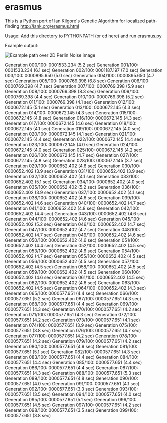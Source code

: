 erasmus
=======

This is a Python port of Ian Kilgore's Genetic Algorithm for localized path-finding
http://iank.org/erasmus.html

Usage: Add this directory to PYTHONPATH (or cd here) and run erasmus.py

Example output:

![Example path over 2D Perlin Noise image](https://raw.github.com/iank/erasmus/master/sample_output.png)

Generation 000/100: 0001533.234 (5.2 sec)
Generation 001/100: 0001533.234 (6.1 sec)
Generation 002/100: 0001187.197 (7.0 sec)
Generation 003/100: 0000895.650 (5.0 sec)
Generation 004/100: 0000895.650 (4.7 sec)
Generation 005/100: 0000769.398 (6.8 sec)
Generation 006/100: 0000769.398 (4.7 sec)
Generation 007/100: 0000769.398 (5.9 sec)
Generation 008/100: 0000769.398 (8.3 sec)
Generation 009/100: 0000769.398 (4.4 sec)
Generation 010/100: 0000769.398 (5.2 sec)
Generation 011/100: 0000769.398 (4.1 sec)
Generation 012/100: 0000672.145 (5.1 sec)
Generation 013/100: 0000672.145 (4.3 sec)
Generation 014/100: 0000672.145 (4.3 sec)
Generation 015/100: 0000672.145 (4.8 sec)
Generation 016/100: 0000672.145 (4.3 sec)
Generation 017/100: 0000672.145 (4.6 sec)
Generation 018/100: 0000672.145 (4.1 sec)
Generation 019/100: 0000672.145 (4.0 sec)
Generation 020/100: 0000672.145 (4.1 sec)
Generation 021/100: 0000672.145 (4.4 sec)
Generation 022/100: 0000672.145 (4.4 sec)
Generation 023/100: 0000672.145 (4.0 sec)
Generation 024/100: 0000672.145 (4.0 sec)
Generation 025/100: 0000672.145 (4.2 sec)
Generation 026/100: 0000672.145 (4.7 sec)
Generation 027/100: 0000672.145 (4.8 sec)
Generation 028/100: 0000672.145 (3.7 sec)
Generation 029/100: 0000652.402 (4.6 sec)
Generation 030/100: 0000652.402 (3.9 sec)
Generation 031/100: 0000652.402 (3.9 sec)
Generation 032/100: 0000652.402 (4.1 sec)
Generation 033/100: 0000652.402 (5.1 sec)
Generation 034/100: 0000652.402 (4.0 sec)
Generation 035/100: 0000652.402 (5.2 sec)
Generation 036/100: 0000652.402 (3.9 sec)
Generation 037/100: 0000652.402 (4.1 sec)
Generation 038/100: 0000652.402 (4.6 sec)
Generation 039/100: 0000652.402 (4.6 sec)
Generation 040/100: 0000652.402 (4.7 sec)
Generation 041/100: 0000652.402 (4.8 sec)
Generation 042/100: 0000652.402 (4.4 sec)
Generation 043/100: 0000652.402 (4.6 sec)
Generation 044/100: 0000652.402 (4.6 sec)
Generation 045/100: 0000652.402 (5.2 sec)
Generation 046/100: 0000652.402 (4.7 sec)
Generation 047/100: 0000652.402 (4.7 sec)
Generation 048/100: 0000652.402 (4.7 sec)
Generation 049/100: 0000652.402 (4.6 sec)
Generation 050/100: 0000652.402 (4.6 sec)
Generation 051/100: 0000652.402 (4.4 sec)
Generation 052/100: 0000652.402 (4.5 sec)
Generation 053/100: 0000652.402 (4.6 sec)
Generation 054/100: 0000652.402 (4.7 sec)
Generation 055/100: 0000652.402 (4.5 sec)
Generation 056/100: 0000652.402 (4.5 sec)
Generation 057/100: 0000652.402 (4.5 sec)
Generation 058/100: 0000652.402 (4.5 sec)
Generation 059/100: 0000652.402 (4.5 sec)
Generation 060/100: 0000652.402 (4.6 sec)
Generation 061/100: 0000652.402 (4.5 sec)
Generation 062/100: 0000652.402 (4.6 sec)
Generation 063/100: 0000652.402 (4.5 sec)
Generation 064/100: 0000652.402 (4.3 sec)
Generation 065/100: 0000577.651 (4.4 sec)
Generation 066/100: 0000577.651 (5.2 sec)
Generation 067/100: 0000577.651 (4.3 sec)
Generation 068/100: 0000577.651 (4.4 sec)
Generation 069/100: 0000577.651 (4.3 sec)
Generation 070/100: 0000577.651 (4.2 sec)
Generation 071/100: 0000577.651 (4.3 sec)
Generation 072/100: 0000577.651 (4.2 sec)
Generation 073/100: 0000577.651 (4.1 sec)
Generation 074/100: 0000577.651 (3.9 sec)
Generation 075/100: 0000577.651 (3.8 sec)
Generation 076/100: 0000577.651 (4.7 sec)
Generation 077/100: 0000577.651 (4.2 sec)
Generation 078/100: 0000577.651 (4.2 sec)
Generation 079/100: 0000577.651 (4.2 sec)
Generation 080/100: 0000577.651 (4.9 sec)
Generation 081/100: 0000577.651 (5.1 sec)
Generation 082/100: 0000577.651 (4.3 sec)
Generation 083/100: 0000577.651 (4.4 sec)
Generation 084/100: 0000577.651 (4.4 sec)
Generation 085/100: 0000577.651 (4.4 sec)
Generation 086/100: 0000577.651 (4.4 sec)
Generation 087/100: 0000577.651 (4.3 sec)
Generation 088/100: 0000577.651 (5.3 sec)
Generation 089/100: 0000577.651 (4.8 sec)
Generation 090/100: 0000577.651 (4.0 sec)
Generation 091/100: 0000577.651 (4.1 sec)
Generation 092/100: 0000577.651 (3.3 sec)
Generation 093/100: 0000577.651 (3.5 sec)
Generation 094/100: 0000577.651 (4.0 sec)
Generation 095/100: 0000577.651 (5.1 sec)
Generation 096/100: 0000577.651 (4.5 sec)
Generation 097/100: 0000577.651 (4.2 sec)
Generation 098/100: 0000577.651 (3.5 sec)
Generation 099/100: 0000577.651 (3.8 sec)
